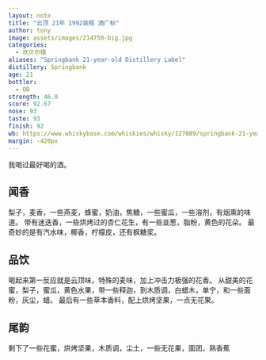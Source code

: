 ```yaml
---
layout: note
title: "云顶 21年 1992装瓶 酒厂标"
author: tony
image: assets/images/214758-big.jpg
categories:
  - 坎贝尔镇
aliases: "Springbank 21-year-old Distillery Label"
distillery: Springbank
age: 21
bottler:
  - OB
strength: 46.0
score: 92.67
nose: 93
taste: 93
finish: 92
wb: https://www.whiskybase.com/whiskies/whisky/127089/springbank-21-year-old
margin: -420px
---
```

我喝过最好喝的酒。

## 闻香
梨子，麦香，一些燕麦，蜂蜜，奶油，焦糖，一些蜜瓜，一些溶剂，有烟熏的味道。
带有迷迭香，一些烘烤过的杏仁花生，有一些韭葱，脂粉，黄色的花朵。
最奇妙的是有汽水味，椰香，柠檬皮，还有枫糖浆。

## 品饮
喝起来第一反应就是云顶味，特殊的麦味，加上冲击力极强的花香。
从甜美的花蜜，梨子，蜜瓜，黄色水果，带一些释迦，到木质调，白蜡木，单宁，和一些面粉，灰尘，蜡。
最后有一些草本香料，配上烘烤坚果，一点无花果。

## 尾韵
剩下了一些花蜜，烘烤坚果，木质调，尘土，一些无花果，面团，熟香蕉
